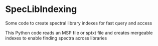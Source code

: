 # SpecLibIndexing
Some code to create spectral library indexes for fast query and access

This Python code reads an MSP file or sptxt file and creates mergeable indexes to enable finding spectra across libraries

